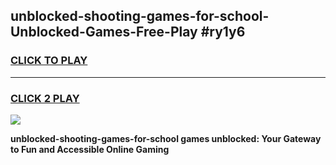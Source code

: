 
## unblocked-shooting-games-for-school-Unblocked-Games-Free-Play #ry1y6
<h3>
<a href="https://us.freeplayer.one?title=unblocked-shooting-games-for-school&ref=9M">CLICK TO PLAY</a></h3>
<hr>

<h3>
<a href="https://us.freeplayer.one?title=unblocked-shooting-games-for-school&ref=9M">CLICK 2 PLAY</a>
  
</h3>

<a href="https://us.freeplayer.one?title=unblocked-shooting-games-for-school&ref=9M"><img src="https://clearcache.store/games.png"></a>


**unblocked-shooting-games-for-school games unblocked: Your Gateway to Fun and Accessible Online Gaming**
